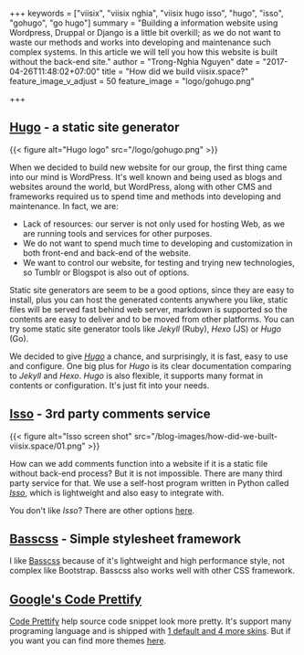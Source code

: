 +++
keywords = ["viisix", "viisix nghia", "viisix hugo isso", "hugo", "isso", "gohugo", "go hugo"]
summary = "Building a information website using Wordpress, Druppal or Django is a little bit overkill; as we do not want to waste our methods and works into developing and maintenance such complex systems. In this article we will tell you how this website is built without the back-end site."
author = "Trong-Nghia Nguyen"
date = "2017-04-26T11:48:02+07:00"
title = "How did we build viisix.space?"
feature_image_v_adjust = 50
feature_image = "logo/gohugo.png"

+++

[Hugo](https://gohugo.io/) - a static site generator
------

{{< figure alt="Hugo logo" src="/logo/gohugo.png" >}}

When we decided to build new website for our group, the first thing came into
our mind is WordPress. It's well known and being used as blogs and websites around
the world, but WordPress, along with other CMS and frameworks required us to spend time and
methods into developing and maintenance. In fact, we are:
- Lack of resources: our server is not only used for hosting Web, as we are running tools
and services for other purposes.
- We do not want to spend much time to developing and customization in both front-end and back-end
of the website.
- We want to control our website, for testing and trying new technologies, so
Tumblr or Blogspot is also out of options. 

Static site generators are seem to be a good options, since they are easy to install, plus
you can host the generated contents anywhere you like, static files will be served fast behind
web server, markdown is supported so the contents are easy to deliver and to be moved from
other platforms. You can try some static site generator tools like *Jekyll* (Ruby), *Hexo* (JS) or
*Hugo* (Go).

We decided to give *[Hugo](https://gohugo.io/)* a chance, and surprisingly, it is fast, easy to use and configure.
One big plus for *Hugo* is its clear documentation comparing to *Jekyll* and *Hexo*. *Hugo* 
is also flexible, it supports many format in contents or configuration. It's just fit into your needs.

[Isso](http://posativ.org/isso/) - 3rd party comments service
------

{{< figure alt="Isso screen shot" src="/blog-images/how-did-we-built-viisix.space/01.png" >}}

How can we add comments function into a website if it is a static file without
back-end process? But it is not impossible. There are many third party service for that.
We use a self-host program written in Python called *[Isso](http://posativ.org/isso/)*,
which is lightweight and also easy to integrate with.

You don't like *Isso*? There are other options [here](https://gohugo.io/extras/comments/).

[Basscss](http://basscss.com/) - Simple stylesheet framework
------

I like [Basscss](http://basscss.com/) because of it's lightweight and high performance
style, not complex like Bootstrap. Basscss also works well with other CSS framework.

[Google's Code Prettify](https://github.com/google/code-prettify)
------

[Code Prettify](https://github.com/google/code-prettify) help source code snippet look more pretty. 
It's support many programing language and is shipped with 
[1 default and 4 more skins](https://rawgit.com/google/code-prettify/master/styles/index.html). 
But if you want you can find more themes [here](https://jmblog.github.io/color-themes-for-google-code-prettify/).
